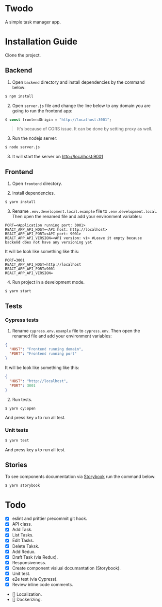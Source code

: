 # Twodo

A simple task manager app.

# Installation Guide

Clone the project.

## Backend

1. Open `backend` directory and install dependencies by the command below:
```sh
$ npm install
```

2. Open `server.js` file and change the line below to any domain you are going to run the frontend app:
```js
$ const frontendOrigin = "http://localhost:3001";
```
> It's because of CORS issue. It can be done by setting proxy as well.

3. Run the nodejs server: 
```sh
$ node server.js
```

3. It will start the server on [http://localhost:9001](http://localhost:9001)

## Frontend
1. Open `frontend` directory.

2. Install dependencies.
```sh
$ yarn install
```

3. Rename `.env.development.local.example` file to `.env.development.local`. Then open the renamed file and add your environment variables:

```env
PORT=<Application running port: 3001>
REACT_APP_API_HOST=<API host: http://localhost>
REACT_APP_API_PORT=<API port: 9001>
REACT_APP_API_VERSION=<API version: v1> #Leave it empty because backend does not have any versioning yet
```
It will be look like something like this:
```env
PORT=3001
REACT_APP_API_HOST=http://localhost
REACT_APP_API_PORT=9001
REACT_APP_API_VERSION=
```

4. Run project in a development mode.
```sh
$ yarn start
```

## Tests

### Cypress tests
1. Rename `cypress.env.example` file to `cypress.env`. Then open the renamed file and add your environment variables:

```json
{
  "HOST": "Frontend running domain",
  "PORT": "Frontend running port"
}
```
It will be look like something like this:
```json
{
  "HOST": "http://localhost",
  "PORT": 3001
}
```
2. Run tests.
```sh
$ yarn cy:open
```
And press key `a` to run all test.
### Unit tests
```sh
$ yarn test
```
And press key `a` to run all test.

## Stories
To see components documentation via [Storybook](https://storybook.js.org/) run the command below:
```sh
$ yarn storybook
```

# Todo
- [X] eslint and prittier precommit git hook.
- [X] API class.
- [X] Add Task.
- [X] List Tasks.
- [X] Edit Tasks.
- [X] Delete Taksk.
- [X] Add Redux.
- [X] Draft Task (via Redux).
- [X] Responsiveness.
- [X] Create component visiual documantation (Storybook).
- [X] Unit test.
- [X] e2e test (via Cypress).
- [X] Review inline code comments.
- [] Localization.
- [] Dockerizing.